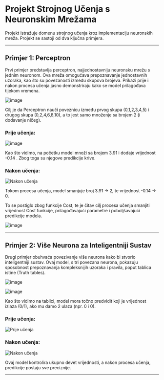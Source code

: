 # Projekt Strojnog Učenja s Neuronskim Mrežama

Projekt istražuje domenu strojnog učenja kroz implementaciju neuronskih mreža. Projekt se sastoji od dva ključna primjera.

---

## Primjer 1: Perceptron

Prvi primjer predstavlja perceptron, najjednostavniju neuronsku mrežu s jednim neuronom. Ova mreža omogućava prepoznavanje jednostavnih uzoraka, kao što su povezanosti između skupova brojeva. Prikazi prije i nakon procesa učenja jasno demonstriraju kako se model prilagođava tijekom vremena.

![image](https://github.com/AnteDev00/Machine-Learning/assets/151842550/260ce590-f998-469b-b528-65eb19529eeb)

Cilj je da Perceptron nauči poveznicu između prvog skupa (0,1,2,3,4,5) i drugog skupa (0,2,4,6,8,10), a to jest samo množenje sa brojem 2 (i dodavanje ničeg).


### Prije učenja:
![image](https://github.com/AnteDev00/Machine-Learning/assets/151842550/511af133-9098-453d-b4ae-da5d57db65c0)


Kao što vidimo, na početku model množi sa brojem 3.91 i dodaje vrijednost -0.14 .
Zbog toga su njegove predikcije krive.

### Nakon učenja:
![Nakon učenja](https://github.com/AnteDev00/Machine-Learning/assets/151842550/8ce682d9-60f9-4058-8b9b-f4fd6e7a3728)

Tokom procesa učenja, model smanjuje broj 3.91 -> 2, te vrijednost -0.14 -> 0.

To se postiglo zbog funkcije Cost, te je čitav cilj procesa učenja smanjiti vrijednost Cost funkcije, prilagođavajući parametre i poboljšavajući predikcije modela.

![image](https://github.com/AnteDev00/Machine-Learning/assets/151842550/4efabe17-a8fc-4376-8e7d-e4dee064392c)


---

## Primjer 2: Više Neurona za Inteligentniji Sustav

Drugi primjer obuhvaća povezivanje više neurona kako bi stvorio inteligentniji sustav. Ovaj model, s tri povezana neurona, pokazuju sposobnost prepoznavanja kompleksnijih uzoraka i pravila, poput tablica istine (Truth tables).

![image](https://github.com/AnteDev00/Machine-Learning/assets/151842550/eb2a5ee0-5712-46d7-8557-b2a5e39b590a)

![image](https://github.com/AnteDev00/Machine-Learning/assets/151842550/4eac1bea-4556-4c04-9f6e-3499b13a96b6)

Kao što vidimo na tablici, model mora točno predvidit koji je vrijednost izlaza (0/1), ako mu damo 2 ulaza (npr. 0 i 0).

### Prije učenja:
![Prije učenja](https://github.com/AnteDev00/Machine-Learning/assets/151842550/4494c54c-f61a-4a68-b043-b6fe0335bbd6)

### Nakon učenja:
![Nakon učenja](https://github.com/AnteDev00/Machine-Learning/assets/151842550/7a37a789-9743-4d13-9013-e914ae231e80)

Ovaj model kontrolira ukupno devet vrijednosti, a nakon procesa učenja, predikcije postaju sve preciznije.

--- 
